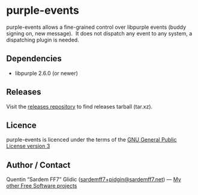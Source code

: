 purple-events
=============

purple-events allows a fine-grained control over libpurple events (buddy signing on, new message).  
It does not dispatch any event to any system, a dispatching plugin is needed.


Dependencies
------------

- libpurple 2.6.0 (or newer)


Releases
--------

Visit the [releases repository](http://download.tuxfamily.org/purpleevents/purple-events/) to find releases tarball (tar.xz). 


Licence
-------

purple-events is licenced under the terms of the [GNU General Public License version 3](https://www.gnu.org/licenses/gpl.html)


Author / Contact
----------------

Quentin “Sardem FF7” Glidic (sardemff7+pidgin@sardemff7.net) — [My other Free Software projects](http://projects.sardemff7.net/)
